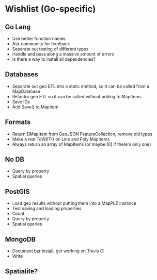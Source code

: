 # Wishlist (Go-specific)

## Go Lang

* Use better function names
* Ask community for feedback
* Separate out testing of different types
* Handle and pass along a massive amount of errors
* Is there a way to install all dependencies?

## Databases

* Separate out geo ETL into a static method, so it can be called from a MapDatabase
* Refactor geo ETL so it can be called without adding to MapItems
* Save IDs
* Add Save() to MapItem

## Formats

* Return []MapItem from GeoJSON FeatureCollection, remove old types
* Make a real ToWKT() on Line and Poly MapItems
* Always return an array of MapItems (or maybe [0] if there's only one)

## No DB

* Query by property
* Spatial queries

## PostGIS

* Load geo results without putting them into a MapPLZ instance
* Test saving and loading properties
* Count
* Query by property
* Spatial queries

## MongoDB

* Document bzr install, get working on Travis CI
* Write

## Spatialite?
